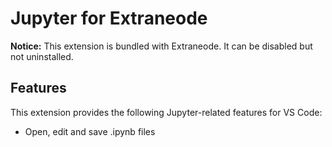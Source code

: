 # Jupyter for Extraneode

**Notice:** This extension is bundled with Extraneode. It can be disabled but not uninstalled.

## Features

This extension provides the following Jupyter-related features for VS Code:

- Open, edit and save .ipynb files
